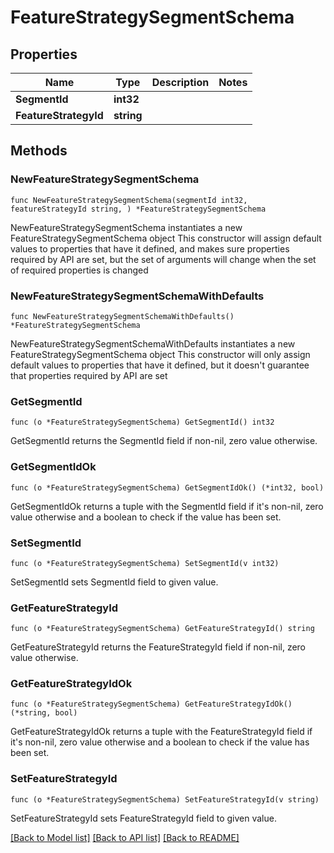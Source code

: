 # FeatureStrategySegmentSchema

## Properties

Name | Type | Description | Notes
------------ | ------------- | ------------- | -------------
**SegmentId** | **int32** |  | 
**FeatureStrategyId** | **string** |  | 

## Methods

### NewFeatureStrategySegmentSchema

`func NewFeatureStrategySegmentSchema(segmentId int32, featureStrategyId string, ) *FeatureStrategySegmentSchema`

NewFeatureStrategySegmentSchema instantiates a new FeatureStrategySegmentSchema object
This constructor will assign default values to properties that have it defined,
and makes sure properties required by API are set, but the set of arguments
will change when the set of required properties is changed

### NewFeatureStrategySegmentSchemaWithDefaults

`func NewFeatureStrategySegmentSchemaWithDefaults() *FeatureStrategySegmentSchema`

NewFeatureStrategySegmentSchemaWithDefaults instantiates a new FeatureStrategySegmentSchema object
This constructor will only assign default values to properties that have it defined,
but it doesn't guarantee that properties required by API are set

### GetSegmentId

`func (o *FeatureStrategySegmentSchema) GetSegmentId() int32`

GetSegmentId returns the SegmentId field if non-nil, zero value otherwise.

### GetSegmentIdOk

`func (o *FeatureStrategySegmentSchema) GetSegmentIdOk() (*int32, bool)`

GetSegmentIdOk returns a tuple with the SegmentId field if it's non-nil, zero value otherwise
and a boolean to check if the value has been set.

### SetSegmentId

`func (o *FeatureStrategySegmentSchema) SetSegmentId(v int32)`

SetSegmentId sets SegmentId field to given value.


### GetFeatureStrategyId

`func (o *FeatureStrategySegmentSchema) GetFeatureStrategyId() string`

GetFeatureStrategyId returns the FeatureStrategyId field if non-nil, zero value otherwise.

### GetFeatureStrategyIdOk

`func (o *FeatureStrategySegmentSchema) GetFeatureStrategyIdOk() (*string, bool)`

GetFeatureStrategyIdOk returns a tuple with the FeatureStrategyId field if it's non-nil, zero value otherwise
and a boolean to check if the value has been set.

### SetFeatureStrategyId

`func (o *FeatureStrategySegmentSchema) SetFeatureStrategyId(v string)`

SetFeatureStrategyId sets FeatureStrategyId field to given value.



[[Back to Model list]](../README.md#documentation-for-models) [[Back to API list]](../README.md#documentation-for-api-endpoints) [[Back to README]](../README.md)


